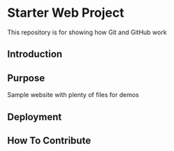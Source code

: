 # Starter Web Project

This repository is for showing how Git and GitHub work

## Introduction

## Purpose

Sample website with plenty of files for demos

## Deployment

## How To Contribute
